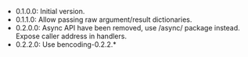 * 0.1.0.0: Initial version.
* 0.1.1.0: Allow passing raw argument\/result dictionaries.
* 0.2.0.0: Async API have been removed, use /async/ package instead.
           Expose caller address in handlers.
* 0.2.2.0: Use bencoding-0.2.2.*
